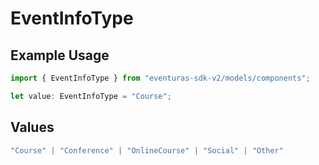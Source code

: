 # EventInfoType

## Example Usage

```typescript
import { EventInfoType } from "eventuras-sdk-v2/models/components";

let value: EventInfoType = "Course";
```

## Values

```typescript
"Course" | "Conference" | "OnlineCourse" | "Social" | "Other"
```